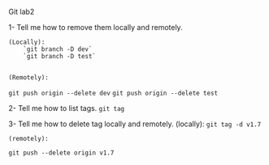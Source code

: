 Git lab2

1- Tell me how to remove them locally and remotely.

    (Locally):
        `git branch -D dev`
        `git branch -D test`


    (Remotely):
`git push origin --delete dev`
`git push origin --delete test`

2- Tell me how to list tags.
    `git tag`

3- Tell me how to delete tag locally and remotely.
    (locally):
        `git tag -d v1.7`

    (remotely):
`git push --delete origin v1.7`
